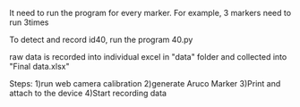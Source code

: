 It need to run the program for every marker. For example, 3 markers need to run 3times

To detect and record id40, run the program 40.py


raw data is recorded into individual excel in "data" folder and collected into "Final  data.xlsx"

Steps:
1)run web camera calibration
2)generate Aruco Marker
3)Print and attach to the device 
4)Start recording data
